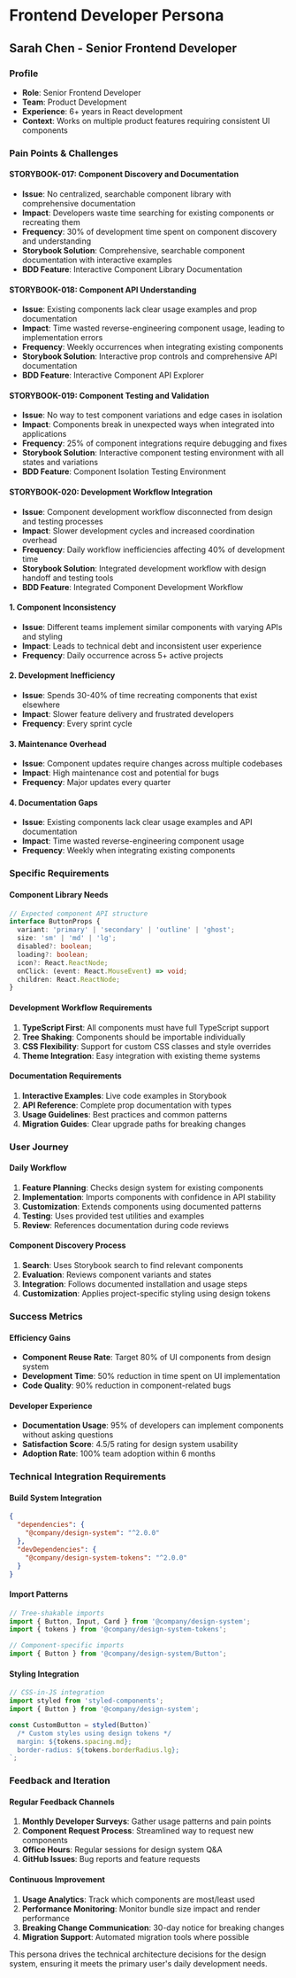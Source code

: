 # Frontend Developer Persona
## Sarah Chen - Senior Frontend Developer

### Profile
- **Role**: Senior Frontend Developer
- **Team**: Product Development
- **Experience**: 6+ years in React development
- **Context**: Works on multiple product features requiring consistent UI components

### Pain Points & Challenges

#### STORYBOOK-017: Component Discovery and Documentation

- **Issue**: No centralized, searchable component library with comprehensive documentation
- **Impact**: Developers waste time searching for existing components or recreating them
- **Frequency**: 30% of development time spent on component discovery and understanding
- **Storybook Solution**: Comprehensive, searchable component documentation with interactive examples
- **BDD Feature**: Interactive Component Library Documentation

#### STORYBOOK-018: Component API Understanding

- **Issue**: Existing components lack clear usage examples and prop documentation
- **Impact**: Time wasted reverse-engineering component usage, leading to implementation errors
- **Frequency**: Weekly occurrences when integrating existing components
- **Storybook Solution**: Interactive prop controls and comprehensive API documentation
- **BDD Feature**: Interactive Component API Explorer

#### STORYBOOK-019: Component Testing and Validation

- **Issue**: No way to test component variations and edge cases in isolation
- **Impact**: Components break in unexpected ways when integrated into applications
- **Frequency**: 25% of component integrations require debugging and fixes
- **Storybook Solution**: Interactive component testing environment with all states and variations
- **BDD Feature**: Component Isolation Testing Environment

#### STORYBOOK-020: Development Workflow Integration

- **Issue**: Component development workflow disconnected from design and testing processes
- **Impact**: Slower development cycles and increased coordination overhead
- **Frequency**: Daily workflow inefficiencies affecting 40% of development time
- **Storybook Solution**: Integrated development workflow with design handoff and testing tools
- **BDD Feature**: Integrated Component Development Workflow

#### 1. Component Inconsistency

- **Issue**: Different teams implement similar components with varying APIs and styling
- **Impact**: Leads to technical debt and inconsistent user experience
- **Frequency**: Daily occurrence across 5+ active projects

#### 2. Development Inefficiency
- **Issue**: Spends 30-40% of time recreating components that exist elsewhere
- **Impact**: Slower feature delivery and frustrated developers
- **Frequency**: Every sprint cycle

#### 3. Maintenance Overhead
- **Issue**: Component updates require changes across multiple codebases
- **Impact**: High maintenance cost and potential for bugs
- **Frequency**: Major updates every quarter

#### 4. Documentation Gaps
- **Issue**: Existing components lack clear usage examples and API documentation
- **Impact**: Time wasted reverse-engineering component usage
- **Frequency**: Weekly when integrating existing components

### Specific Requirements

#### Component Library Needs
```typescript
// Expected component API structure
interface ButtonProps {
  variant: 'primary' | 'secondary' | 'outline' | 'ghost';
  size: 'sm' | 'md' | 'lg';
  disabled?: boolean;
  loading?: boolean;
  icon?: React.ReactNode;
  onClick: (event: React.MouseEvent) => void;
  children: React.ReactNode;
}
```

#### Development Workflow Requirements
1. **TypeScript First**: All components must have full TypeScript support
2. **Tree Shaking**: Components should be importable individually
3. **CSS Flexibility**: Support for custom CSS classes and style overrides
4. **Theme Integration**: Easy integration with existing theme systems

#### Documentation Requirements
1. **Interactive Examples**: Live code examples in Storybook
2. **API Reference**: Complete prop documentation with types
3. **Usage Guidelines**: Best practices and common patterns
4. **Migration Guides**: Clear upgrade paths for breaking changes

### User Journey

#### Daily Workflow
1. **Feature Planning**: Checks design system for existing components
2. **Implementation**: Imports components with confidence in API stability
3. **Customization**: Extends components using documented patterns
4. **Testing**: Uses provided test utilities and examples
5. **Review**: References documentation during code reviews

#### Component Discovery Process
1. **Search**: Uses Storybook search to find relevant components
2. **Evaluation**: Reviews component variants and states
3. **Integration**: Follows documented installation and usage steps
4. **Customization**: Applies project-specific styling using design tokens

### Success Metrics

#### Efficiency Gains
- **Component Reuse Rate**: Target 80% of UI components from design system
- **Development Time**: 50% reduction in time spent on UI implementation
- **Code Quality**: 90% reduction in component-related bugs

#### Developer Experience
- **Documentation Usage**: 95% of developers can implement components without asking questions
- **Satisfaction Score**: 4.5/5 rating for design system usability
- **Adoption Rate**: 100% team adoption within 6 months

### Technical Integration Requirements

#### Build System Integration
```json
{
  "dependencies": {
    "@company/design-system": "^2.0.0"
  },
  "devDependencies": {
    "@company/design-system-tokens": "^2.0.0"
  }
}
```

#### Import Patterns
```typescript
// Tree-shakable imports
import { Button, Input, Card } from '@company/design-system';
import { tokens } from '@company/design-system-tokens';

// Component-specific imports
import { Button } from '@company/design-system/Button';
```

#### Styling Integration
```typescript
// CSS-in-JS integration
import styled from 'styled-components';
import { Button } from '@company/design-system';

const CustomButton = styled(Button)`
  /* Custom styles using design tokens */
  margin: ${tokens.spacing.md};
  border-radius: ${tokens.borderRadius.lg};
`;
```

### Feedback and Iteration

#### Regular Feedback Channels
1. **Monthly Developer Surveys**: Gather usage patterns and pain points
2. **Component Request Process**: Streamlined way to request new components
3. **Office Hours**: Regular sessions for design system Q&A
4. **GitHub Issues**: Bug reports and feature requests

#### Continuous Improvement
1. **Usage Analytics**: Track which components are most/least used
2. **Performance Monitoring**: Monitor bundle size impact and render performance
3. **Breaking Change Communication**: 30-day notice for breaking changes
4. **Migration Support**: Automated migration tools where possible

This persona drives the technical architecture decisions for the design system, ensuring it meets the primary user's daily development needs.
